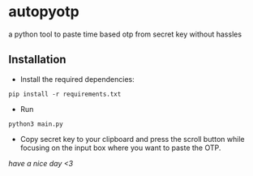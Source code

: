 # autopyotp
a python tool to paste time based otp from secret key without hassles

## Installation
* Install the required dependencies:

`pip install -r requirements.txt`

* Run 

`python3 main.py`

* Copy secret key to your clipboard and press the scroll button while focusing on the input box where you want to paste the OTP.

*have a nice day <3*
